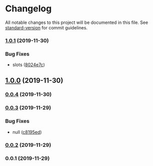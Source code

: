 # Changelog

All notable changes to this project will be documented in this file. See [standard-version](https://github.com/conventional-changelog/standard-version) for commit guidelines.

### [1.0.1](https://github.com/freedomsex/marker-text-colored/compare/v1.0.0...v1.0.1) (2019-11-30)


### Bug Fixes

* slots ([8024e7c](https://github.com/freedomsex/marker-text-colored/commit/8024e7c29a9284e0731798c163c94311f3da2b33))

## [1.0.0](https://github.com/freedomsex/marker-text-colored/compare/v0.0.4...v1.0.0) (2019-11-30)

### [0.0.4](https://github.com/freedomsex/marker-text-colored/compare/v0.0.3...v0.0.4) (2019-11-30)

### [0.0.3](https://github.com/freedomsex/marker-text-colored/compare/v0.0.2...v0.0.3) (2019-11-29)


### Bug Fixes

* null ([c8195ed](https://github.com/freedomsex/marker-text-colored/commit/c8195ed))

### [0.0.2](https://github.com/freedomsex/marker-text-colored/compare/v0.0.1...v0.0.2) (2019-11-29)

### 0.0.1 (2019-11-29)

